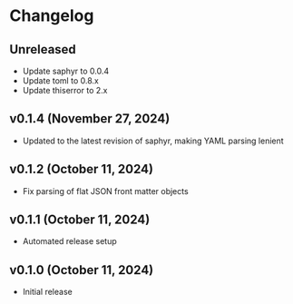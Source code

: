 # Changelog

<!--
    Add changes to the Unreleased section during development.
    Do not change this header — the GitHub action that releases
    this project will edit this file and add the version header for you.
    The Unreleased block will also be used for the GitHub release notes.
-->

## Unreleased

* Update saphyr to 0.0.4
* Update toml to 0.8.x
* Update thiserror to 2.x

## v0.1.4 (November 27, 2024)

* Updated to the latest revision of saphyr, making YAML parsing lenient

## v0.1.2 (October 11, 2024)

* Fix parsing of flat JSON front matter objects

## v0.1.1 (October 11, 2024)

* Automated release setup

## v0.1.0 (October 11, 2024)

* Initial release

